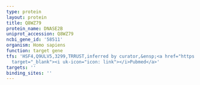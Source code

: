 ```yaml
---
type: protein
layout: protein
title: Q8WZ79
protein_name: DNASE2B
uniprot_accession: Q8WZ79
ncbi_gene_id: '58511'
organism: Homo sapiens
function: target gene
tfs: 'HSF4,Q9ULV5,3299,TRRUST,inferred by curator,&ensp;<a href="https://www.ncbi.nlm.nih.gov/pubmed/?term=23507146%5Buid%5D"
  target="_blank"><i uk-icon="icon: link"></i>Pubmed</a>'
targets: ''
binding_sites: ''
---
```

